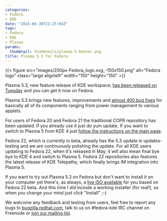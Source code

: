 ```yaml
---
categories:
- Fedora
- KDE
date: "2015-04-30T21:25:04Z"
tags:
- Fedora
- KDE
- Plasma
params:
  thumbnail: thumbnails/plasma-5-banner.png
title: Plasma 5.3 for Fedora
---
```


{{< figure src="images/200px-Fedora_logo.svg_-150x150.png" alt="Fedora logo" class="large alignleft" width="150" height="150" >}}

Plasma 5.3, new feature release of KDE workspace, [has been released on Tuesday](https://www.kde.org/announcements/plasma-5.3.0.php) and you can get it now on Fedora.

Plasma 5.3 brings new features, improvements and [almost 400 bug fixes](https://bugs.kde.org/buglist.cgi?bug_status=RESOLVED&chfield=resolution&chfieldfrom=2015-01-27&chfieldto=Now&known_name=AllPlasma&list_id=1243469&product=Breeze&product=kde-cli-tools&product=kde-gtk-config&product=kded-appmenu&product=kdeplasma-addons&product=khelpcenter&product=khotkeys&product=kinfocenter&product=kio-extras&product=klipper&product=kmenuedit&product=knetattach&product=krunner&product=ksmserver&product=ksplash&product=ksshaskpass&product=kstart&product=ksysguard&product=kwayland&product=kwin&product=kwrited&product=muon&product=Plasma%20Workspace%20Wallpapers&product=plasma-nm&product=plasmashell&product=Powerdevil&product=solid&product=systemsettings&query_based_on=AllPlasma&query_format=advanced&resolution=FIXED) for basically all of its components ranging from power management to various applets.

For users of Fedora 20 and Fedora 21 the traditional COPR repository has been updated. If you already use it just do yum update. If you want to switch to Plasma 5 from KDE 4 just [follow the instructions on the main page](http://copr.fedoraproject.org/coprs/dvratil/plasma-5/).

Fedora 22, which is currently in beta, already has the 5.3 update in updates-testing and we are continuously polishing the update. For all KDE users updating to Fedora 22, when it's released in May, it will also mean final bye bye to KDE 4 and switch to Plasma 5. Fedora 22 repositories also features the latest release of KDE Telepathy, which finally brings IM integration into Plasma 5.

If you want to try out Plasma 5.3 on Fedora but don't want to install it on your computer yet there's, as always, a [live ISO available](http://pub.dvratil.cz/plasma/iso/5.3.0/) for you based on Fedora 22 beta. And this time I *did* include a working installer (for real!), so when you change your mind just click "Install" ;-)

We welcome any feedback and testing from users, feel free to report any bugs to [bugzilla.redhat.com](https://bugzilla.redhat.com), talk to us on #fedora-kde IRC channel on Freenode or [join our mailing list](https://admin.fedoraproject.org/mailman/listinfo/kde).
